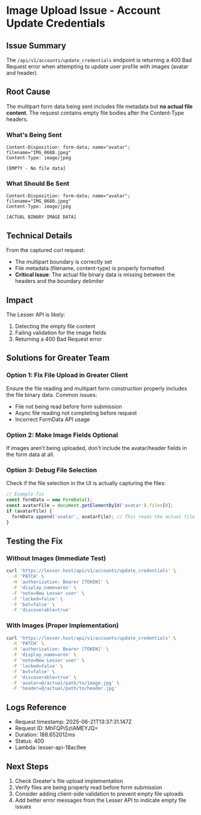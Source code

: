 # Image Upload Issue - Account Update Credentials

## Issue Summary
The `/api/v1/accounts/update_credentials` endpoint is returning a 400 Bad Request error when attempting to update user profile with images (avatar and header).

## Root Cause
The multipart form data being sent includes file metadata but **no actual file content**. The request contains empty file bodies after the Content-Type headers.

### What's Being Sent
```
Content-Disposition: form-data; name="avatar"; filename="IMG_0680.jpeg"
Content-Type: image/jpeg

[EMPTY - No file data]
```

### What Should Be Sent
```
Content-Disposition: form-data; name="avatar"; filename="IMG_0680.jpeg"
Content-Type: image/jpeg

[ACTUAL BINARY IMAGE DATA]
```

## Technical Details

From the captured curl request:
- The multipart boundary is correctly set
- File metadata (filename, content-type) is properly formatted
- **Critical Issue**: The actual file binary data is missing between the headers and the boundary delimiter

## Impact
The Lesser API is likely:
1. Detecting the empty file content
2. Failing validation for the image fields
3. Returning a 400 Bad Request error

## Solutions for Greater Team

### Option 1: Fix File Upload in Greater Client
Ensure the file reading and multipart form construction properly includes the file binary data. Common issues:
- File not being read before form submission
- Async file reading not completing before request
- Incorrect FormData API usage

### Option 2: Make Image Fields Optional
If images aren't being uploaded, don't include the avatar/header fields in the form data at all.

### Option 3: Debug File Selection
Check if the file selection in the UI is actually capturing the files:
```javascript
// Example fix
const formData = new FormData();
const avatarFile = document.getElementById('avatar').files[0];
if (avatarFile) {
  formData.append('avatar', avatarFile); // This reads the actual file
}
```

## Testing the Fix

### Without Images (Immediate Test)
```bash
curl 'https://lesser.host/api/v1/accounts/update_credentials' \
  -X 'PATCH' \
  -H 'authorization: Bearer [TOKEN]' \
  -F 'display_name=aron' \
  -F 'note=New Lesser user' \
  -F 'locked=false' \
  -F 'bot=false' \
  -F 'discoverable=true'
```

### With Images (Proper Implementation)
```bash
curl 'https://lesser.host/api/v1/accounts/update_credentials' \
  -X 'PATCH' \
  -H 'authorization: Bearer [TOKEN]' \
  -F 'display_name=aron' \
  -F 'note=New Lesser user' \
  -F 'locked=false' \
  -F 'bot=false' \
  -F 'discoverable=true' \
  -F 'avatar=@/actual/path/to/image.jpg' \
  -F 'header=@/actual/path/to/header.jpg'
```

## Logs Reference
- Request timestamp: 2025-06-21T13:37:31.147Z
- Request ID: MhFQPiSzIAMEYJQ=
- Duration: 188.652012ms
- Status: 400
- Lambda: lesser-api-18ac9ee

## Next Steps
1. Check Greater's file upload implementation
2. Verify files are being properly read before form submission
3. Consider adding client-side validation to prevent empty file uploads
4. Add better error messages from the Lesser API to indicate empty file issues